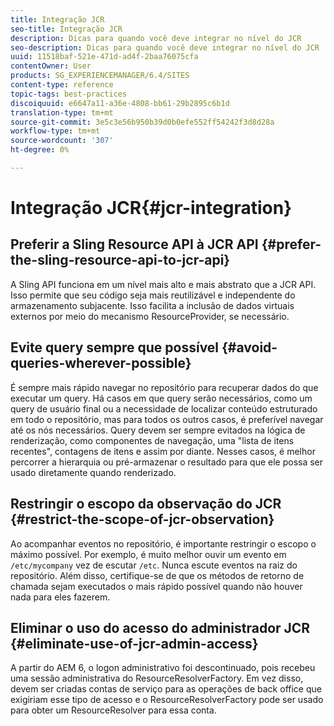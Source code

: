 ```yaml
---
title: Integração JCR
seo-title: Integração JCR
description: Dicas para quando você deve integrar no nível do JCR
seo-description: Dicas para quando você deve integrar no nível do JCR
uuid: 11518baf-521e-471d-ad4f-2baa76075cfa
contentOwner: User
products: SG_EXPERIENCEMANAGER/6.4/SITES
content-type: reference
topic-tags: best-practices
discoiquuid: e6647a11-a36e-4808-bb61-29b2895c6b1d
translation-type: tm+mt
source-git-commit: 3e5c3e56b950b39d0b0efe552ff54242f3d8d28a
workflow-type: tm+mt
source-wordcount: '307'
ht-degree: 0%

---
```



# Integração JCR{#jcr-integration}

## Preferir a Sling Resource API à JCR API {#prefer-the-sling-resource-api-to-jcr-api}

A Sling API funciona em um nível mais alto e mais abstrato que a JCR API. Isso permite que seu código seja mais reutilizável e independente do armazenamento subjacente. Isso facilita a inclusão de dados virtuais externos por meio do mecanismo ResourceProvider, se necessário.

## Evite query sempre que possível {#avoid-queries-wherever-possible}

É sempre mais rápido navegar no repositório para recuperar dados do que executar um query. Há casos em que query serão necessários, como um query de usuário final ou a necessidade de localizar conteúdo estruturado em todo o repositório, mas para todos os outros casos, é preferível navegar até os nós necessários. Query devem ser sempre evitados na lógica de renderização, como componentes de navegação, uma &quot;lista de itens recentes&quot;, contagens de itens e assim por diante. Nesses casos, é melhor percorrer a hierarquia ou pré-armazenar o resultado para que ele possa ser usado diretamente quando renderizado.

## Restringir o escopo da observação do JCR {#restrict-the-scope-of-jcr-observation}

Ao acompanhar eventos no repositório, é importante restringir o escopo o máximo possível. Por exemplo, é muito melhor ouvir um evento em `/etc/mycompany` vez de escutar `/etc`. Nunca escute eventos na raiz do repositório. Além disso, certifique-se de que os métodos de retorno de chamada sejam executados o mais rápido possível quando não houver nada para eles fazerem.

## Eliminar o uso do acesso do administrador JCR {#eliminate-use-of-jcr-admin-access}

A partir do AEM 6, o logon administrativo foi descontinuado, pois recebeu uma sessão administrativa do ResourceResolverFactory. Em vez disso, devem ser criadas contas de serviço para as operações de back office que exigiriam esse tipo de acesso e o ResourceResolverFactory pode ser usado para obter um ResourceResolver para essa conta.

